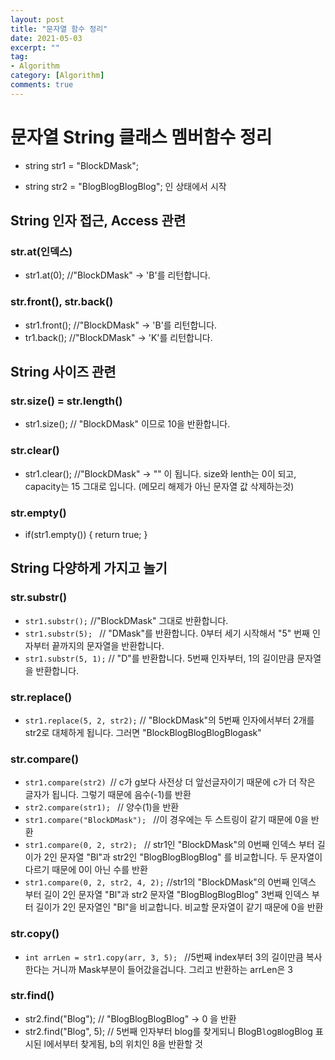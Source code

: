 ```yaml
---
layout: post
title: "문자열 함수 정리"
date: 2021-05-03
excerpt: ""
tag:
- Algorithm
category: [Algorithm]
comments: true
---
```



# 문자열 String 클래스 멤버함수 정리

- string str1 = "BlockDMask"; 

- string str2 = "BlogBlogBlogBlog"; 인 상태에서 시작



## String 인자 접근, Access 관련

### str.at(인덱스)
- str1.at(0);    //"BlockDMask" -> 'B'를 리턴합니다.

### str.front(), str.back()
- str1.front();    //"BlockDMask" -> 'B'를 리턴합니다.
- tr1.back();    //"BlockDMask" -> 'K'를 리턴합니다.



## String 사이즈 관련

### str.size() = str.length()

- str1.size();  // "BlockDMask" 이므로 10을 반환합니다.

### str.clear()

- str1.clear(); //"BlockDMask" -> "" 이 됩니다. size와 lenth는 0이 되고, capacity는 15 그대로 입니다. (메모리 해제가 아닌 문자열 값 삭제하는것)

### str.empty()
- if(str1.empty()) { return true; } 


## String 다양하게 가지고 놀기

### str.substr()

- `str1.substr();`          //"BlockDMask" 그대로 반환합니다.
- `str1.substr(5); `       // "DMask"를 반환합니다. 0부터 세기 시작해서 "5" 번째 인자부터 끝까지의 문자열을 반환합니다.
- `str1.substr(5, 1);`     // "D"를 반환합니다. 5번째 인자부터, 1의 길이만큼 문자열을 반환합니다.

### str.replace()
- `str1.replace(5, 2, str2);` // "BlockDMask"의 5번째 인자에서부터 2개를 str2로 대체하게 됩니다. 그러면 "BlockBlogBlogBlogBlogask"

### str.compare()

- `str1.compare(str2) `// c가 g보다 사전상 더 앞선글자이기 때문에 c가 더 작은 글자가 됩니다. 그렇기 때문에 음수(-1)를 반환
- `str2.compare(str1); `   // 양수(1)을 반환
- `str1.compare("BlockDMask"); ` //이 경우에는 두 스트링이 같기 때문에 0을 반환
- `str1.compare(0, 2, str2); ` // str1인 "BlockDMask"의 0번째 인덱스 부터 길이가 2인 문자열 "Bl"과 str2인 "BlogBlogBlogBlog" 를 비교합니다. 두 문자열이 다르기 때문에 0이 아닌 수를 반환
- `str1.compare(0, 2, str2, 4, 2);` //str1의 "BlockDMask"의 0번째 인덱스 부터 길이 2인 문자열 "Bl"과 str2 문자열 "BlogBlogBlogBlog" 3번째 인덱스 부터 길이가 2인 문자열인 "Bl"을 비교합니다. 비교할 문자열이 같기 때문에 0을 반환


### str.copy()

- `int arrLen = str1.copy(arr, 3, 5); ` //5번째 index부터 3의 길이만큼 복사 한다는 거니까 Mask부분이 들어갔을겁니다. 그리고 반환하는 arrLen은 3

### str.find()

- str2.find("Blog");    // "BlogBlogBlogBlog" -> 0 을 반환
- str2.find("Blog", 5);    // 5번째 인자부터 blog를 찾게되니 BlogB`l`og`B`logBlog 표시된 l에서부터 찾게됨, b의 위치인 8을 반환할 것






